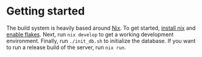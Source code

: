 # Getting started
The build system is heavily based around [Nix](https://nixos.org/). To get started, [install nix](https://nixos.org/download.html) and [enable flakes](https://nixos.wiki/wiki/Flakes). Next, run `nix develop` to get a working development environment. Finally, run `./init_db.sh` to initialize the database. If you want to run a release build of the server, run `nix run`.

